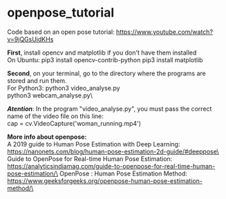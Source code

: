 # openpose_tutorial
Code based on an open pose tutorial: https://www.youtube.com/watch?v=9jQGsUidKHs

**First**, install opencv and matplotlib if you don't have them installed \
On Ubuntu: pip3 install opencv-contrib-python
pip3 install matplotlib

**Second**, on your terminal, go to the directory where the programs are stored and run them.\
For Python3: python3 video_analyse.py \
python3 webcam_analyse.py\

***Atention***: In the program "video_analyse.py", you must pass the correct name of the video file on this line:\
cap = cv.VideoCapture('woman_running.mp4')

**More info about openpose:**\
A 2019 guide to Human Pose Estimation with Deep Learning: https://nanonets.com/blog/human-pose-estimation-2d-guide/#deeppose\
Guide to OpenPose for Real-time Human Pose Estimation: https://analyticsindiamag.com/guide-to-openpose-for-real-time-human-pose-estimation/\
OpenPose : Human Pose Estimation Method: https://www.geeksforgeeks.org/openpose-human-pose-estimation-method/\

